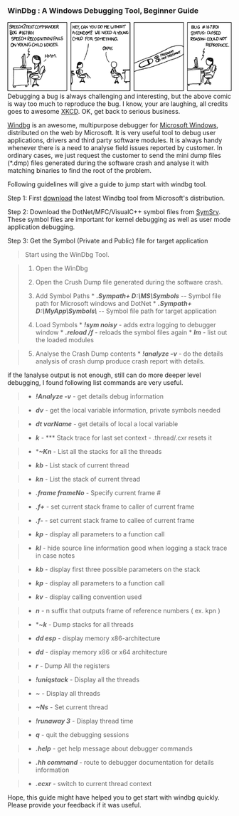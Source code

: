 ### WinDbg : A Windows Debugging Tool, Beginner Guide 

![debugging][img1]
Debugging a bug is always challenging and interesting, but the above comic is way too much
to reproduce the bug. I know, your are laughing, all credits goes to awesome [XKCD][link5].
OK, get back to serious business. 

[Windbg][link1] is an awesome, multipurpose debugger for [Microsoft Windows][link2],
 distributed on the web by Microsoft. It is very useful tool to debug user applications,
 drivers and third party software modules. It is always handy whenever there is a need to
 analyse field issues reported by customer. In ordinary cases, we just request the customer
 to send the mini dump files (*.dmp) files generated during the software crash and 
 analyse it with matching binaries to find the root of the problem. 
 
 Following guidelines will give a guide to jump start with windbg tool. 
 
Step 1: First [download][link3] the latest Windbg tool from Microsoft's distribution.  

Step 2: Download the DotNet/MFC/VisualC++ symbol files from [SymSrv][link4]. These symbol files are important for kernel debugging as well as user mode application debugging.		 

Step 3: Get the Symbol (Private and Public) file for target application  

>Start using the WinDbg Tool.

>1. Open the WinDbg 
>2. Open the Crush Dump file generated during the software crash.
>3. Add Symbol Paths
	*	***.Sympath+ D:\\MS\\Symbols***  		-- Symbol file path for Microsoft windows and DotNet
	*	***.Sympath+ D:\\MyApp\\Symbols\\***     -- Symbol file path for target application
>
> 4. Load Symbols
	* ***!sym noisy***           - adds extra logging to debugger window
	* ***.reload /f***          - reloads the symbol files again
	* ***lm***                  - list out the loaded modules 
	
> 5. Analyse the Crash Dump contents
	* ***!analyze -v***          - do the details analysis of crash dump produce crash report 
	                       with details.
	                       
if the !analyse output is not enough, still can do more deeper level debugging, I found
following list commands are very useful. 

>*  ***!Analyze -v***  - get details debug information

>* ***dv***           - get the local variable information, private symbols needed

>* ***dt varName***   - get details of local a local variable 

>* ***k***     -  *** Stack trace for last set context - .thread/.cxr resets it

>* ****~Kn***  - List all the stacks for all the threads

> * ***kb***    - List stack of current thread

> * ***kn***    - List the stack of current thread

> * ***.frame frameNo*** - Specify current frame #

> * ***.f+***  - set current stack frame to caller of current frame

> * ***.f-***  - set current stack frame to callee of current frame

> * ***kp***   - display all parameters to a function call

> * ***kl***   - hide source line information good when logging a stack trace in case
				 notes

> * ***kb***   - display first three possible parameters on the stack

> * ***kp***   - display all parameters to a function call

> * ***kv***  - display calling convention used

> * ***n***    - n suffix that outputs frame of reference numbers ( ex. kpn )

> * ***~*k***  - Dump stacks for all threads

> * ***dd esp*** - display memory x86-architecture

> * ***dd***     - display memory x86 or x64 architecture
 
> * ***r***      - Dump All the registers
 
> * ***!uniqstack*** - Display all the threads

> * ***~***          - Display all threads

> * ***\~Ns***        - Set current thread

> * ***\!runaway 3*** - Display thread time

> * ***q*** 		 - quit the debugging sessions

> * ***.help***      - get help message about debugger commands

> * ***.hh command***      - route to debugger documentation for details information

> * ***.ecxr***            - switch to current thread context

Hope, this guide might have helped you to get start with windbg quickly. Please provide
your feedback if it was useful.  

[link1]: http://msdn.microsoft.com/library/windows/hardware/ff551063%28v=vs.85%29.aspx
[link2]: http://windows.microsoft.com/en-us/windows/home
[link3]: http://msdn.microsoft.com/en-sg/windows/hardware/hh852365.aspx
[link4]: http://msdn.microsoft.com/en-us/library/windows/hardware/ff558847%28v=vs.85%29.aspx
[img1]: /static/res/debugging.png "http://xkcd.com/583/"
[link5]: http://xkcd.com/583/

